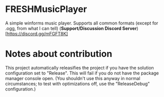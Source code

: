 # FRESHMusicPlayer
A simple winforms music player.
Supports all common formats (except for .ogg, from what I can tell)
(**Support/Discussion Discord Server**)[https://discord.gg/mFGFT8K]

# Notes about contribution
This project automatically releasifies the project if you have the solution configuration set to "Release". This will fail if you do not have the package manager console open. 
(You shouldn't use this anyway in normal circumstances; to test with optimizations off, use the "ReleaseDebug" configuration.)
